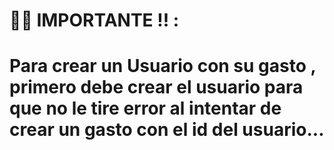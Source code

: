 <h1>📢📢 IMPORTANTE !! :</h1>

<h1>Para crear un Usuario con su gasto , primero debe crear el usuario para que no le tire error al intentar de crear un gasto con el id del usuario...</h1>
